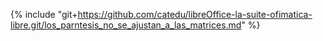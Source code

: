 {% include "git+https://github.com/catedu/libreOffice-la-suite-ofimatica-libre.git/los_parntesis_no_se_ajustan_a_las_matrices.md" %}